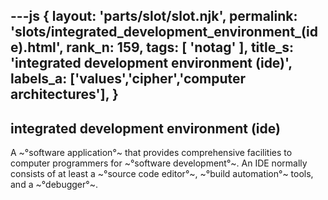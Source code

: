 ---js
{
  layout: 'parts/slot/slot.njk',
  permalink: 'slots/integrated_development_environment_(ide).html',
  rank_n: 159,
  tags: [ 'notag' ],
  title_s: 'integrated development environment (ide)',
  labels_a: ['values','cipher','computer architectures'],
}
---
## integrated development environment (ide)

A ~°software application°~ that provides comprehensive facilities to computer programmers for ~°software development°~. An IDE normally consists of at least a ~°source code editor°~, ~°build automation°~ tools, and a ~°debugger°~.
